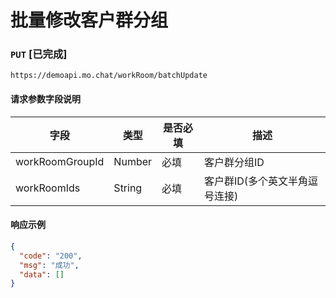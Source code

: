# 批量修改客户群分组
### `PUT`  [已完成]
```
https://demoapi.mo.chat/workRoom/batchUpdate
```

#### 请求参数字段说明

| 字段  | 类型 | 是否必填 | 描述|
| ------------- | ------------- | ------------------ | ------------------ |
| workRoomGroupId  | Number  | 必填 | 客户群分组ID |
| workRoomIds  | String  | 必填 | 客户群ID(多个英文半角逗号连接) |


#### 响应示例

```json
{
  "code": "200",
  "msg": "成功",
  "data": []
}
```